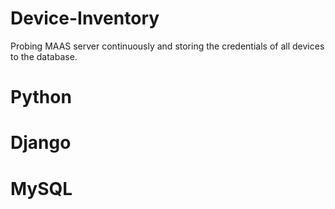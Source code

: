 # Device-Inventory
Probing MAAS server continuously and storing the credentials of all devices to the database.
# Python
# Django
# MySQL
